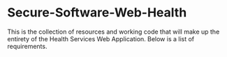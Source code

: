 # Secure-Software-Web-Health
This is the collection of resources and working code that will make up the entirety of the Health Services Web Application. 
Below is a list of requirements.
